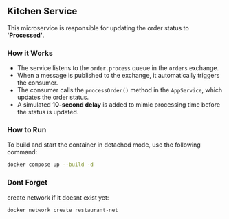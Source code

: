 ## Kitchen Service

This microservice is responsible for updating the order status to **'Processed'**.

### How it Works

- The service listens to the `order.process` queue in the `orders` exchange.
- When a message is published to the exchange, it automatically triggers the consumer.
- The consumer calls the `processOrder()` method in the `AppService`, which updates the order status.
- A simulated **10-second delay** is added to mimic processing time before the status is updated.


### How to Run

To build and start the container in detached mode, use the following command:

```bash
docker compose up --build -d
```

### Dont Forget

create network if it doesnt exist yet:

```bash
docker network create restaurant-net
````
